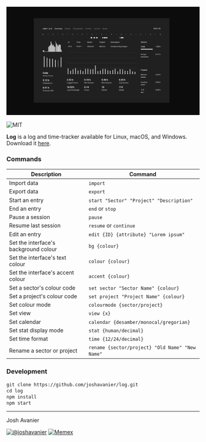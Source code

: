 [![Screenshot](screenshot.png)](https://joshavanier.itch.io/log/)

![MIT](https://joshavanier.github.io/badges/svg/mit.svg)

**Log** is a log and time-tracker available for Linux, macOS, and Windows. Download it [here](https://joshavanier.itch.io/log).

### Commands

| Description | Command |
| ----------- | ------- |
| Import data | `import` |
| Export data | `export` |
| Start an entry | `start "Sector" "Project" "Description"` |
| End an entry | `end` or `stop` |
| Pause a session | `pause` |
| Resume last session | `resume` or `continue` |
| Edit an entry | `edit {ID} {attribute} "Lorem ipsum"` |
| Set the interface's background colour | `bg {colour}` |
| Set the interface's text colour | `colour {colour}` |
| Set the interface's accent colour | `accent {colour}` |
| Set a sector's colour code | `set sector "Sector Name" {colour}` |
| Set a project's colour code | `set project "Project Name" {colour}` |
| Set colour mode | `colourmode {sector/project}` |
| Set view | `view {x}` |
| Set calendar | `calendar {desamber/monocal/gregorian}` |
| Set stat display mode | `stat {human/decimal}` |
| Set time format | `time {12/24/decimal}` |
| Rename a sector or project | `rename {sector/project} "Old Name" "New Name"` |

### Development

```
git clone https://github.com/joshavanier/log.git
cd log
npm install
npm start
```

---

Josh Avanier

[![@joshavanier](https://joshavanier.github.io/badges/svg/twitter.svg)](https://twitter.com/joshavanier) [![Memex](https://joshavanier.github.io/badges/svg/website.svg)](https://joshavanier.github.io)
